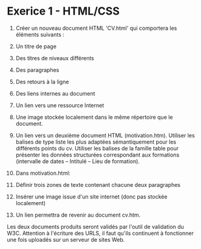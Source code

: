 # Exerice 1 - HTML/CSS

1. Créer un nouveau document HTML 'CV.html' qui comportera les éléments suivants :
   
  1. Un titre de page
  1. Des titres de niveaux différents
  1. Des paragraphes
  1. Des retours à la ligne
  1. Des liens internes au document
  1. Un lien vers une ressource Internet
  1. Une image stockée localement dans le même répertoire que le document.
  1. Un lien vers un deuxième document HTML (motivation.htm).
Utiliser les balises de type liste les plus adaptées sémantiquement pour les différents points du cv.
Utiliser les balises de la famille table pour présenter les données structurées correspondant aux formations (intervalle de dates – Intitulé – Lieu de formation).

2. Dans motivation.html:
  1. Définir trois zones de texte contenant chacune deux paragraphes
  1. Insérer une image issue d'un site internet (donc pas stockée localement)
  1. Un lien permettra de revenir au document cv.htm.

Les deux documents produits seront validés par l'outil de validation du W3C. Attention à l'écriture des URLS, il faut qu'ils continuent à fonctionner une fois uploadés sur un serveur de sites Web.
